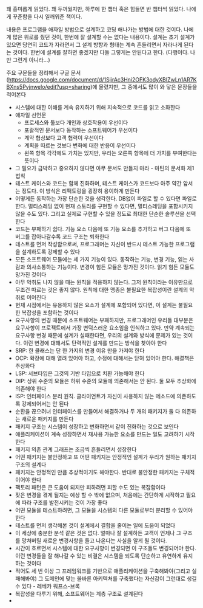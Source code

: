 
 꽤 흥미롭게 읽었다. 꽤 두꺼웠지만, 하루에 한 챕터 혹은 힘들면 반 챕터씩 읽었다. 나에게 꾸준함을 다시 일깨워준 책이다.

 내용은 프로그램을 애자일 방법으로 설계하고 코딩 해나가는 방법에 대한 것이다. 나에게 많은 위로를 줬던 것이, 한번에 잘 설계할 수는 없다는 내용이다. 설계는 초기 설계가 있으면 당연히 코드가 자라면서 그 설계 방향과 형태는 계속 흔들리면서 자라나게 된다는 것이다. 한번에 설계를 잘하면 좋겠지만 다들 그렇게는 안된다고 한다. (다행이다. 나만 그런게 아니라...)

 주요 구문들을 정리해서 구글 문서(https://docs.google.com/document/d/1SjjrAc3Hni2OFK3odyXBIZwLn1AR7KBXns5Pvjnwelo/edit?usp=sharing)에 올렸지만, 그 중에서도 많이 와 닿은 문장들을 적어본다

 * 시스템에 대한 이해를 계속 유지하기 위해 지속적으로 코드를 읽고 소화한다
 * 애자일 선언문
   * 프로세스와 툴보다 개인과 상호작용이 우선이다
   * 포괄적인 문서보다 동작하는 소프트웨어가 우선이다
   * 계약 협상보다 고객 협력이 우선이다
   * 계획을 따르는 것보다 변화에 대한 반응이 우선이다
   * 왼쪽 항목 각각에도 가치는 있지만, 우리는 오른쪽 항목에 더 가치를 부여한다는 뜻이다
 * 그 필요가 급박하고 중요하지 않다면 아무 문서도 만들지 마라 - 마틴의 문서화 제1법칙
 * 테스트 케이스와 코드는 함께 진화하며, 테스트 케이스가 코드보다 아주 약간 앞서는 정도다. 이 방식은 리팩토링을 굉장히 용이하게 만든다
 * 어떻게든 동작하는 가장 단순한 것을 생각한다. DB없이 파일로 할 수 있다면 파일로 한다. 멀티스레딩 없이 현재 스토리를 구현할 수 있다면, 멀티스레딩을 포함시키지 않을 수도 있다. 그리고 실제로 구현할 수 있을 정도로 최대한 단순한 솔루션을 선택한다
 * 코드는 부패하기 쉽다. 기능 요소 다음에 또 기능 요소를 추가하고 버그 다음에 또 버그를 잡아나갈수록 코드 구조는 퇴화한다
 * 테스트를 먼저 작성함으로써, 프로그래머는 자신이 반드시 테스트 가능한 프로그램을 설계하도록 강제할 수 있다
 * 모든 소프트웨어 모듈에는 세 가지 기능이 있다. 동작하는 기능, 변경 기능, 읽는 사람과 의사소통하는 기능이다. 변경이 힘든 모듈은 망가진 것이다. 읽기 힘든 모듈도 망가진 것이다
 * 아무 악취도 나지 않을 때는 원칙을 적용하지 않는다. 그저 원칙이라는 이유만으로 무조건 따르는 것은 좋지 않다. 원칙에 대한 맹종은 불필요한 복잡성이란 설계의 악취로 이어진다
 * 현재 시점에서는 유용하지 않은 요소가 설계에 포함되어 있다면, 이 설계는 불필요한 복잡성을 포함하는 것이다
 * 요구사항의 변경 때문에 소프트웨어는 부패하지만, 프로그래머인 우리들 대부분은 요구사항이 프로젝트에서 가장 변덕스러운 요소임을 인식하고 있다. 만약 계속되는 요구사항 변경 때문에 설계가 실패한다면, 우리의 설계와 방식에 문제가 있는 것이다. 이런 변경에 대해서도 탄력적인 설계를 만드는 방식을 찾아야 한다
 * SRP: 한 클래스는 단 한 가지의 변경 이유 만을 가져야 한다
 * OCP: 확장에 대해 열려 있어야 하고, 수정에 대해서는 닫혀 있어야 한다. 해결책은 추상화다
 * LSP: 서브타입은 그것의 기반 타입으로 치환 가능해야 한다
 * DIP: 상위 수준의 모듈은 하위 수준의 모듈에 의존해서는 안 된다. 둘 모두 추상화에 의존해야 한다
 * ISP: 인터페이스 분리 원칙. 클라이언트가 자신이 사용하지 않는 메소드에 의존하도록 강제되어서는 안 된다
 * 순환을 끊으려녀 인터페이스를 만들어서 해결하거나 두 개의 패키지가 둘 다 의존하는 새로운 패키지를 만든다
 * 패키지 구조는 시스템이 성장하고 변화하면서 같이 진화하는 것으로 보인다
 * 애플리케이션이 계속 성장하면서 재사용 가능한 요소를 만드는 일도 고려하기 시작한다
 * 패키지 의존 관계 그래프는 조금씩 흔들리면서 성장한다
 * 어떤 패키지는 불안정하고 또 어떤 패키지는 안정적인 설계가 우리가 원하는 패키지 구조의 설계다
 * 패키지는 안정적인 만큼 추상적이기도 해야한다. 반대로 불안정한 패키지는 구체적이어야 한다
 * 팩토리 패턴은 큰 도움이 되지만 피하려면 피할 수도 있는 복잡함이다
 * 잦은 변경을 겪게 될지는 예상 할 수 밖에 없으며, 처음에는 간단하게 시작하고 필요에 따라 구조를 발전시키는 것이 가장 좋다
 * 어떤 모듈을 테스트하려면, 그 모듈을 시스템의 다른 모듈로부터 분리할 수 있어야 한다
 * 테스트를 먼저 생각해본 것이 설계에서 결합을 줄이는 일에 도움이 되었다
 * 이 세상에 충분한 분석 같은 것은 없다. 얼마나 잘 설계하든 고객이 언제나 그 구조를 망쳐버릴 새로운 변경사항을 들고 나온다는 사실을 알게 될 것이다.
 * 시간이 흐르면서 시스템에 대한 요구사항이 변경되면 이 구조들도 변경되어야 한다. 이런 변경들을 잘 해나갈 수 있는 비결은 시스템을 되도록 단순하고 유연하게 유지하는 것이다
 * 적어도 세 번 이상 그 프레임워크를 기반으로 애플리케이션을 구축해봐야(그리고 실패해봐야) 그 도메인에 맞는 올바른 아키텍처를 구축했다는 자신감이 그런대로 생길 수 있다 - 레베카 워프스-브록
 * 복잡성을 다루기 위해, 소프트웨어는 계층 구조로 설계된다
 * 